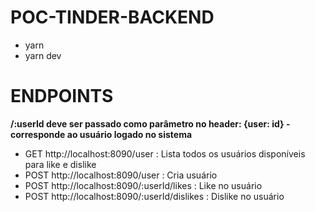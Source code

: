 <h1>POC-TINDER-BACKEND</h1>

- yarn
- yarn dev

<h1>ENDPOINTS</h1>

**/:userId deve ser passado como parâmetro no header: {user: id} - corresponde ao usuário logado no sistema**

- GET http://localhost:8090/user : Lista todos os usuários disponíveis para like e dislike
- POST http://localhost:8090/user : Cria usuário
- POST http://localhost:8090/:userId/likes : Like no usuário
- POST http://localhost:8090/:userId/dislikes : Dislike no usuário